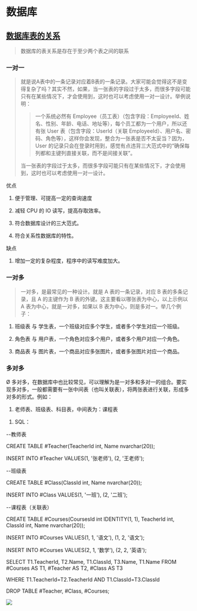 # 数据库
## [数据库表的关系](https://www.cnblogs.com/abeam/p/7406285.html)
> 数据库的表关系是存在于至少两个表之间的联系

### 一对一
> 就是说A表中的一条记录对应着B表的一条记录。大家可能会觉得这不是变得复杂了吗？其实不然，如果，当一张表的字段过于太多，而很多字段可能只有在某些情况下，才会使用到，这时也可以考虑使用一对一设计。举例说明：
>>  一个系统必然有 Employee（员工表）（包含字段：EmployeeId、姓名、性别、年龄、电话、地址等），每个员工都为一个用户，所以还有张 User 表（包含字段：UserId（关联 EmployeeId）、用户名、密码、角色等），这样你会发现，整合为一张表是否不太妥当？因为，User 的记录只会在登录时用到，感觉有点违背三大范式中的“确保每列都和主键列直接关联，而不是间接关联”。  
>
> 当一张表的字段过于太多，而很多字段可能只有在某些情况下，才会使用到，这时也可以考虑使用一对一设计。

优点

1.   便于管理、可提高一定的查询速度

2.   减轻 CPU 的 IO 读写，提高存取效率。

3.   符合数据库设计的三大范式。

4.   符合关系性数据库的特性。

 

  缺点

1.   增加一定的复杂程度，程序中的读写难度加大。

### 一对多
> 一对多，是最常见的一种设计。就是 A 表的一条记录，对应 B 表的多条记录，且 A 的主键作为 B 表的外键。这主要看以哪张表为中心，以上示例以 A 表为中心，就是一对多，如果以 B 表为中心，则是多对一。举几个例子：

1.   班级表 与 学生表，一个班级对应多个学生，或者多个学生对应一个班级。

2.   角色表 与 用户表，一个角色对应多个用户，或者多个用户对应一个角色。

3.   商品表 与 图片表，一个商品对应多张图片，或者多张图片对应一个商品。

### 多对多

Ø  多对多，在数据库中也比较常见，可以理解为是一对多和多对一的组合。要实现多对多，一般都需要有一张中间表（也叫关联表），将两张表进行关联，形成多对多的形式。例如：

1.   老师表、班级表、科目表，中间表为：课程表

1)   SQL：

--教师表

CREATE TABLE #Teacher(TeacherId int, Name nvarchar(20));

INSERT INTO #Teacher VALUES(1, '张老师'), (2, '王老师');

 

--班级表

CREATE TABLE #Class(ClassId int, Name nvarchar(20));

INSERT INTO #Class VALUES(1, '一班'), (2, '二班');

 

--课程表（关联表）

CREATE TABLE #Courses(CoursesId int IDENTITY(1, 1), TeacherId int, ClassId int, Name nvarchar(20));

INSERT INTO #Courses VALUES(1, 1, '语文'), (1, 2, '语文');

INSERT INTO #Courses VALUES(2, 1, '数学'), (2, 2, '英语');

 

SELECT T1.TeacherId, T2.Name, T1.ClassId, T3.Name, T1.Name FROM #Courses AS T1, #Teacher AS T2, #Class AS T3

WHERE T1.TeacherId=T2.TeacherId AND T1.ClassId=T3.ClassId

 

DROP TABLE #Teacher, #Class, #Courses;

![](https://images2017.cnblogs.com/blog/654920/201708/654920-20170821194411183-794696747.jpg)